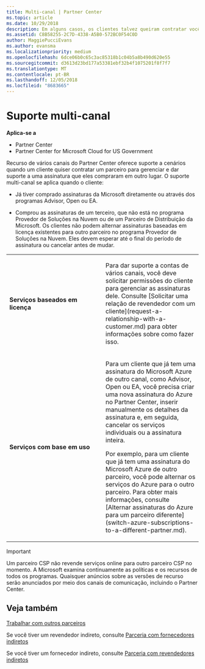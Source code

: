 ```yaml
---
title: Multi-canal | Partner Center
ms.topic: article
ms.date: 10/29/2018
description: Em alguns casos, os clientes talvez queiram contratar você para provisionar e dar suporte a uma assinatura que eles compraram em outro lugar.
ms.assetid: C8B58255-2C7D-4338-A5B0-572BC0F54C0D
author: MaggiePucciEvans
ms.author: evansma
ms.localizationpriority: medium
ms.openlocfilehash: 6dce06b0c65c3ac85318b1c04b5a8b490d620e55
ms.sourcegitcommit: d3613d23bd177a53381ebf32b4f1075201f8f7f7
ms.translationtype: MT
ms.contentlocale: pt-BR
ms.lasthandoff: 12/05/2018
ms.locfileid: "8683665"
---
```

# <a name="multi-channel-support"></a>Suporte multi-canal

**Aplica-se a**

-  Partner Center
-  Partner Center for Microsoft Cloud for US Government


Recurso de vários canais do Partner Center oferece suporte a cenários quando um cliente quiser contratar um parceiro para gerenciar e dar suporte a uma assinatura que eles compraram em outro lugar. O suporte multi-canal se aplica quando o cliente:

-   Já tiver comprado assinaturas da Microsoft diretamente ou através dos programas Advisor, Open ou EA.

-   Comprou as assinaturas de um terceiro, que não está no programa Provedor de Soluções na Nuvem ou de um Parceiro de Distribuição da Microsoft. Os clientes não podem alternar assinaturas baseadas em licença existentes para outro parceiro no programa Provedor de Soluções na Nuvem. Eles devem esperar até o final do período de assinatura ou cancelar antes de mudar.


<table>
<colgroup>
<col width="50%" />
<col width="50%" />
</colgroup>
<tbody>
<tr class="odd">
<td><p><strong>Serviços baseados em licença</strong></p></td>
<td><p>Para dar suporte a contas de vários canais, você deve solicitar permissões do cliente para gerenciar as assinaturas dele. Consulte [Solicitar uma relação de revendedor com um cliente](request-a-relationship-with-a-customer.md) para obter informações sobre como fazer isso.</p></td>
</tr>
<tr class="even">
<td><p><strong>Serviços com base em uso</strong></p></td>
<td>
<p>Para um cliente que já tem uma assinatura do Microsoft Azure de outro canal, como Advisor, Open ou EA, você precisa criar uma nova assinatura do Azure no Partner Center, inserir manualmente os detalhes da assinatura e, em seguida, cancelar os serviços individuais ou a assinatura inteira.</p>
<p>Por exemplo, para um cliente que já tem uma assinatura do Microsoft Azure de outro parceiro, você pode alternar os serviços do Azure para o outro parceiro. Para obter mais informações, consulte [Alternar assinaturas do Azure para um parceiro diferente](switch-azure-subscriptions-to-a-different-partner.md).</p>
</td>
</tr>
</tbody>
</table>

> [!IMPORTANT]  
> Um parceiro CSP não revende serviços online para outro parceiro CSP no momento. A Microsoft examina continuamente as políticas e os recursos de todos os programas. Quaisquer anúncios sobre as versões de recurso serão anunciados por meio dos canais de comunicação, incluindo o Partner Center. 

## <a name="see-also"></a>Veja também

[Trabalhar com outros parceiros](work-with-other-partners.md)

Se você tiver um revendedor indireto, consulte [Parceria com fornecedores indiretos](indirect-reseller-tasks-in-partner-center.md)

Se você tiver um fornecedor indireto, consulte [Parceria com revendedores indiretos](indirect-provider-tasks-in-partner-center.md) 

 

 



